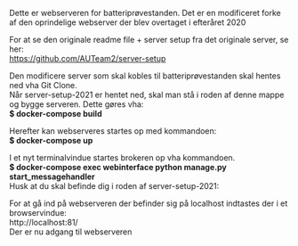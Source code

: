 Dette er webserveren for batteriprøvestanden.
Det er en modificeret forke af den oprindelige webserver der blev overtaget i efteråret 2020

For at se den originale readme file + server setup fra det originale server, se her: <br>
https://github.com/AUTeam2/server-setup

Den modificere server som skal kobles til batteriprøvestanden skal hentes ned vha Git Clone. <br>
Når server-setup-2021 er hentet ned, skal man stå i roden af denne mappe og bygge serveren. 
Dette gøres vha: <br>
**$ docker-compose build**

Herefter kan webserveres startes op med kommandoen:<br>
**$ docker-compose up**

I et nyt terminalvindue startes brokeren op vha kommandoen. <br>
**$ docker-compose exec webinterface python manage.py start_messagehandler**<br>
Husk at du skal befinde dig i roden af server-setup-2021:<br>


For at gå ind på webserveren der befinder sig på localhost indtastes der i et browservindue:<br>
http://localhost:81/ <br>
Der er nu adgang til webserveren
